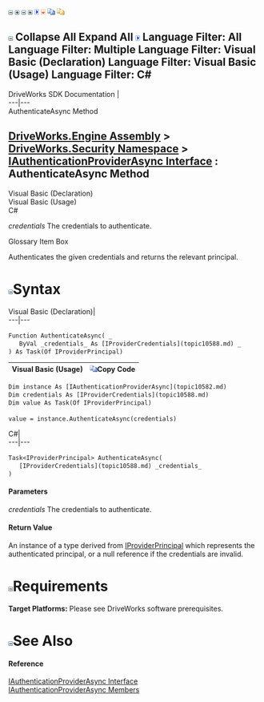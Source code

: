 ![](dotnetimages/collapse.gif) ![](dotnetimages/expand.gif) ![](dotnetimages/collapse.gif) ![](dotnetimages/expand.gif) ![](dotnetimages/drpdown.gif) ![](dotnetimages/drpdown_orange.gif) ![](dotnetimages/copycode.gif) ![](dotnetimages/copycodeHighlight.gif)

![](dotnetimages/collapse.gif) Collapse All Expand All ![](dotnetimages/drpdown.gif) Language Filter: All  Language Filter: Multiple  Language Filter: Visual Basic (Declaration) Language Filter: Visual Basic (Usage) Language Filter: C#  
---  
DriveWorks SDK Documentation  |   
---|---  
AuthenticateAsync Method   
  
[DriveWorks.Engine Assembly](topic2156.md) > [DriveWorks.Security Namespace](topic10574.md) > [IAuthenticationProviderAsync Interface](topic10582.md) : AuthenticateAsync Method  
---  
  
Visual Basic (Declaration)    
Visual Basic (Usage)    
C# 

_credentials_
    The credentials to authenticate.

Glossary Item Box

Authenticates the given credentials and returns the relevant principal. 

# ![](dotnetimages/collapse.gif)Syntax

Visual Basic (Declaration)|   
---|---  
      
    
    Function AuthenticateAsync( _
       ByVal _credentials_ As [IProviderCredentials](topic10588.md) _
    ) As Task(Of IProviderPrincipal)  
  
Visual Basic (Usage)| ![](dotnetimages/copycode.gif)Copy Code  
---|---  
      
    
    Dim instance As [IAuthenticationProviderAsync](topic10582.md)
    Dim credentials As [IProviderCredentials](topic10588.md)
    Dim value As Task(Of IProviderPrincipal)
     
    value = instance.AuthenticateAsync(credentials)  
  
C#|   
---|---  
      
    
    Task<IProviderPrincipal> AuthenticateAsync( 
       [IProviderCredentials](topic10588.md) _credentials_
    )  
  
#### Parameters

 _credentials_
    The credentials to authenticate.

#### Return Value

An instance of a type derived from [IProviderPrincipal](topic10597.md) which represents the authenticated principal, or a null reference if the credentials are invalid.

# ![](dotnetimages/collapse.gif)Requirements

**Target Platforms:** Please see DriveWorks software prerequisites.

# ![](dotnetimages/collapse.gif)See Also

#### Reference

[IAuthenticationProviderAsync Interface](topic10582.md)   
[IAuthenticationProviderAsync Members](topic10583.md)


